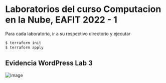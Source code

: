 # Laboratorios del curso Computacion en la Nube, EAFIT 2022 - 1

Para cada laboratorio, ir a su respectivo directorio y ejecutar

```bash
$ terraform init
$ terraform apply
```



## Evidencia WordPress Lab 3
![image](https://user-images.githubusercontent.com/17116187/171526229-2eec0e58-2742-41f1-916d-6bca65327607.png)

